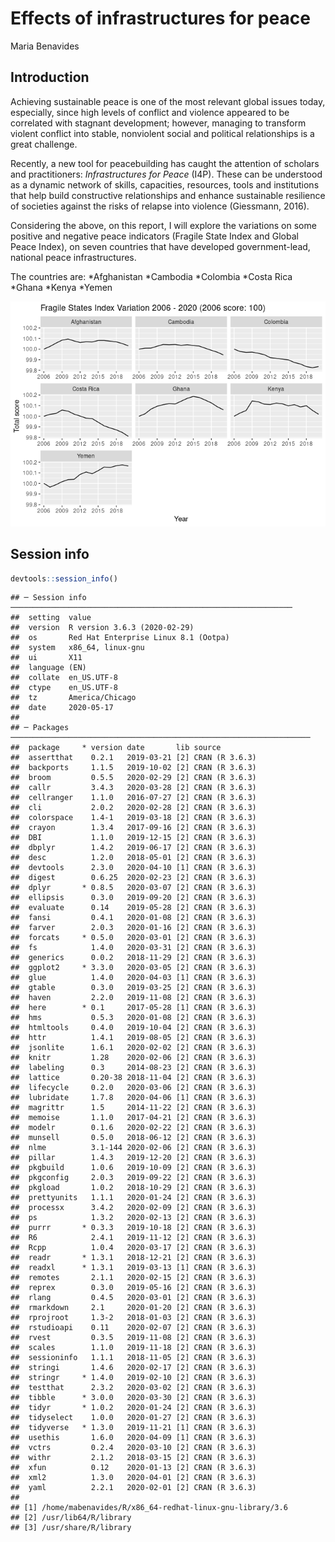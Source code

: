 Effects of infrastructures for peace
================
Maria Benavides

## Introduction

Achieving sustainable peace is one of the most relevant global issues
today, especially, since high levels of conflict and violence appeared
to be correlated with stagnant development; however, managing to
transform violent conflict into stable, nonviolent social and political
relationships is a great challenge.

Recently, a new tool for peacebuilding has caught the attention of
scholars and practitioners: *Infrastructures for Peace* (I4P). These can
be understood as a dynamic network of skills, capacities, resources,
tools and institutions that help build constructive relationships and
enhance sustainable resilience of societies against the risks of relapse
into violence (Giessmann, 2016).

Considering the above, on this report, I will explore the variations on
some positive and negative peace indicators (Fragile State Index and
Global Peace Index), on seven countries that have developed
government-lead, national peace infrastructures.

The countries are: *Afghanistan *Cambodia *Colombia *Costa Rica *Ghana
*Kenya
    \*Yemen

![](research_report_files/figure-gfm/data%20viz%20fsi-1.png)<!-- -->

## Session info

``` r
devtools::session_info()
```

    ## ─ Session info ───────────────────────────────────────────────────────────────
    ##  setting  value                               
    ##  version  R version 3.6.3 (2020-02-29)        
    ##  os       Red Hat Enterprise Linux 8.1 (Ootpa)
    ##  system   x86_64, linux-gnu                   
    ##  ui       X11                                 
    ##  language (EN)                                
    ##  collate  en_US.UTF-8                         
    ##  ctype    en_US.UTF-8                         
    ##  tz       America/Chicago                     
    ##  date     2020-05-17                          
    ## 
    ## ─ Packages ───────────────────────────────────────────────────────────────────
    ##  package     * version date       lib source        
    ##  assertthat    0.2.1   2019-03-21 [2] CRAN (R 3.6.3)
    ##  backports     1.1.5   2019-10-02 [2] CRAN (R 3.6.3)
    ##  broom         0.5.5   2020-02-29 [2] CRAN (R 3.6.3)
    ##  callr         3.4.3   2020-03-28 [2] CRAN (R 3.6.3)
    ##  cellranger    1.1.0   2016-07-27 [2] CRAN (R 3.6.3)
    ##  cli           2.0.2   2020-02-28 [2] CRAN (R 3.6.3)
    ##  colorspace    1.4-1   2019-03-18 [2] CRAN (R 3.6.3)
    ##  crayon        1.3.4   2017-09-16 [2] CRAN (R 3.6.3)
    ##  DBI           1.1.0   2019-12-15 [2] CRAN (R 3.6.3)
    ##  dbplyr        1.4.2   2019-06-17 [2] CRAN (R 3.6.3)
    ##  desc          1.2.0   2018-05-01 [2] CRAN (R 3.6.3)
    ##  devtools      2.3.0   2020-04-10 [1] CRAN (R 3.6.3)
    ##  digest        0.6.25  2020-02-23 [2] CRAN (R 3.6.3)
    ##  dplyr       * 0.8.5   2020-03-07 [2] CRAN (R 3.6.3)
    ##  ellipsis      0.3.0   2019-09-20 [2] CRAN (R 3.6.3)
    ##  evaluate      0.14    2019-05-28 [2] CRAN (R 3.6.3)
    ##  fansi         0.4.1   2020-01-08 [2] CRAN (R 3.6.3)
    ##  farver        2.0.3   2020-01-16 [2] CRAN (R 3.6.3)
    ##  forcats     * 0.5.0   2020-03-01 [2] CRAN (R 3.6.3)
    ##  fs            1.4.0   2020-03-31 [2] CRAN (R 3.6.3)
    ##  generics      0.0.2   2018-11-29 [2] CRAN (R 3.6.3)
    ##  ggplot2     * 3.3.0   2020-03-05 [2] CRAN (R 3.6.3)
    ##  glue          1.4.0   2020-04-03 [1] CRAN (R 3.6.3)
    ##  gtable        0.3.0   2019-03-25 [2] CRAN (R 3.6.3)
    ##  haven         2.2.0   2019-11-08 [2] CRAN (R 3.6.3)
    ##  here        * 0.1     2017-05-28 [1] CRAN (R 3.6.3)
    ##  hms           0.5.3   2020-01-08 [2] CRAN (R 3.6.3)
    ##  htmltools     0.4.0   2019-10-04 [2] CRAN (R 3.6.3)
    ##  httr          1.4.1   2019-08-05 [2] CRAN (R 3.6.3)
    ##  jsonlite      1.6.1   2020-02-02 [2] CRAN (R 3.6.3)
    ##  knitr         1.28    2020-02-06 [2] CRAN (R 3.6.3)
    ##  labeling      0.3     2014-08-23 [2] CRAN (R 3.6.3)
    ##  lattice       0.20-38 2018-11-04 [2] CRAN (R 3.6.3)
    ##  lifecycle     0.2.0   2020-03-06 [2] CRAN (R 3.6.3)
    ##  lubridate     1.7.8   2020-04-06 [1] CRAN (R 3.6.3)
    ##  magrittr      1.5     2014-11-22 [2] CRAN (R 3.6.3)
    ##  memoise       1.1.0   2017-04-21 [2] CRAN (R 3.6.3)
    ##  modelr        0.1.6   2020-02-22 [2] CRAN (R 3.6.3)
    ##  munsell       0.5.0   2018-06-12 [2] CRAN (R 3.6.3)
    ##  nlme          3.1-144 2020-02-06 [2] CRAN (R 3.6.3)
    ##  pillar        1.4.3   2019-12-20 [2] CRAN (R 3.6.3)
    ##  pkgbuild      1.0.6   2019-10-09 [2] CRAN (R 3.6.3)
    ##  pkgconfig     2.0.3   2019-09-22 [2] CRAN (R 3.6.3)
    ##  pkgload       1.0.2   2018-10-29 [2] CRAN (R 3.6.3)
    ##  prettyunits   1.1.1   2020-01-24 [2] CRAN (R 3.6.3)
    ##  processx      3.4.2   2020-02-09 [2] CRAN (R 3.6.3)
    ##  ps            1.3.2   2020-02-13 [2] CRAN (R 3.6.3)
    ##  purrr       * 0.3.3   2019-10-18 [2] CRAN (R 3.6.3)
    ##  R6            2.4.1   2019-11-12 [2] CRAN (R 3.6.3)
    ##  Rcpp          1.0.4   2020-03-17 [2] CRAN (R 3.6.3)
    ##  readr       * 1.3.1   2018-12-21 [2] CRAN (R 3.6.3)
    ##  readxl      * 1.3.1   2019-03-13 [1] CRAN (R 3.6.3)
    ##  remotes       2.1.1   2020-02-15 [2] CRAN (R 3.6.3)
    ##  reprex        0.3.0   2019-05-16 [2] CRAN (R 3.6.3)
    ##  rlang         0.4.5   2020-03-01 [2] CRAN (R 3.6.3)
    ##  rmarkdown     2.1     2020-01-20 [2] CRAN (R 3.6.3)
    ##  rprojroot     1.3-2   2018-01-03 [2] CRAN (R 3.6.3)
    ##  rstudioapi    0.11    2020-02-07 [2] CRAN (R 3.6.3)
    ##  rvest         0.3.5   2019-11-08 [2] CRAN (R 3.6.3)
    ##  scales        1.1.0   2019-11-18 [2] CRAN (R 3.6.3)
    ##  sessioninfo   1.1.1   2018-11-05 [2] CRAN (R 3.6.3)
    ##  stringi       1.4.6   2020-02-17 [2] CRAN (R 3.6.3)
    ##  stringr     * 1.4.0   2019-02-10 [2] CRAN (R 3.6.3)
    ##  testthat      2.3.2   2020-03-02 [2] CRAN (R 3.6.3)
    ##  tibble      * 3.0.0   2020-03-30 [2] CRAN (R 3.6.3)
    ##  tidyr       * 1.0.2   2020-01-24 [2] CRAN (R 3.6.3)
    ##  tidyselect    1.0.0   2020-01-27 [2] CRAN (R 3.6.3)
    ##  tidyverse   * 1.3.0   2019-11-21 [1] CRAN (R 3.6.3)
    ##  usethis       1.6.0   2020-04-09 [1] CRAN (R 3.6.3)
    ##  vctrs         0.2.4   2020-03-10 [2] CRAN (R 3.6.3)
    ##  withr         2.1.2   2018-03-15 [2] CRAN (R 3.6.3)
    ##  xfun          0.12    2020-01-13 [2] CRAN (R 3.6.3)
    ##  xml2          1.3.0   2020-04-01 [2] CRAN (R 3.6.3)
    ##  yaml          2.2.1   2020-02-01 [2] CRAN (R 3.6.3)
    ## 
    ## [1] /home/mabenavides/R/x86_64-redhat-linux-gnu-library/3.6
    ## [2] /usr/lib64/R/library
    ## [3] /usr/share/R/library
